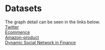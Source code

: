 # Datasets
The graph detail can be seen in the links below.  
[Twitter](http://snap.stanford.edu/data/higgs-twitter.html)   
[Ecommence](https://tianchi.aliyun.com/competition/entrance/231719/introduction)     
[Amazon-product](https://jmcauley.ucsd.edu/data/amazon/)   
[Dynamic Social Network in Finance](https://dgraph.xinye.com/dataset)

